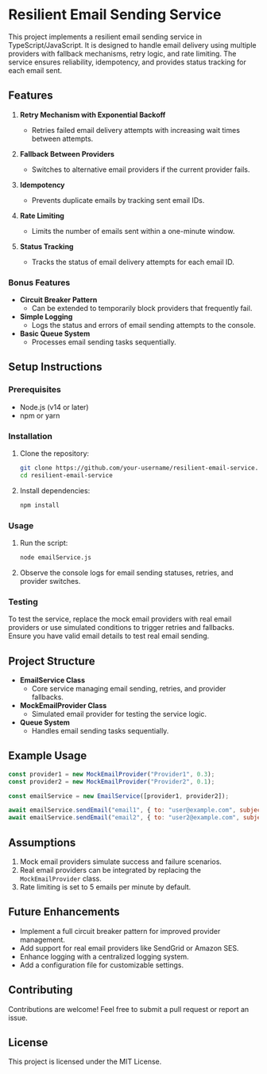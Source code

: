 # Resilient Email Sending Service

This project implements a resilient email sending service in TypeScript/JavaScript. It is designed to handle email delivery using multiple providers with fallback mechanisms, retry logic, and rate limiting. The service ensures reliability, idempotency, and provides status tracking for each email sent.

## Features

1. **Retry Mechanism with Exponential Backoff**
   - Retries failed email delivery attempts with increasing wait times between attempts.

2. **Fallback Between Providers**
   - Switches to alternative email providers if the current provider fails.

3. **Idempotency**
   - Prevents duplicate emails by tracking sent email IDs.

4. **Rate Limiting**
   - Limits the number of emails sent within a one-minute window.

5. **Status Tracking**
   - Tracks the status of email delivery attempts for each email ID.

### Bonus Features

- **Circuit Breaker Pattern**
  - Can be extended to temporarily block providers that frequently fail.
- **Simple Logging**
  - Logs the status and errors of email sending attempts to the console.
- **Basic Queue System**
  - Processes email sending tasks sequentially.

## Setup Instructions

### Prerequisites

- Node.js (v14 or later)
- npm or yarn

### Installation

1. Clone the repository:
   ```bash
   git clone https://github.com/your-username/resilient-email-service.git
   cd resilient-email-service
   ```

2. Install dependencies:
   ```bash
   npm install
   ```

### Usage

1. Run the script:
   ```bash
   node emailService.js
   ```

2. Observe the console logs for email sending statuses, retries, and provider switches.

### Testing

To test the service, replace the mock email providers with real email providers or use simulated conditions to trigger retries and fallbacks. Ensure you have valid email details to test real email sending.

## Project Structure

- **EmailService Class**
  - Core service managing email sending, retries, and provider fallbacks.
- **MockEmailProvider Class**
  - Simulated email provider for testing the service logic.
- **Queue System**
  - Handles email sending tasks sequentially.

## Example Usage

```javascript
const provider1 = new MockEmailProvider("Provider1", 0.3);
const provider2 = new MockEmailProvider("Provider2", 0.1);

const emailService = new EmailService([provider1, provider2]);

await emailService.sendEmail("email1", { to: "user@example.com", subject: "Hello", body: "Welcome!" });
await emailService.sendEmail("email2", { to: "user2@example.com", subject: "Update", body: "Here's your update." });
```

## Assumptions

1. Mock email providers simulate success and failure scenarios.
2. Real email providers can be integrated by replacing the `MockEmailProvider` class.
3. Rate limiting is set to 5 emails per minute by default.

## Future Enhancements

- Implement a full circuit breaker pattern for improved provider management.
- Add support for real email providers like SendGrid or Amazon SES.
- Enhance logging with a centralized logging system.
- Add a configuration file for customizable settings.

## Contributing

Contributions are welcome! Feel free to submit a pull request or report an issue.

## License

This project is licensed under the MIT License.
